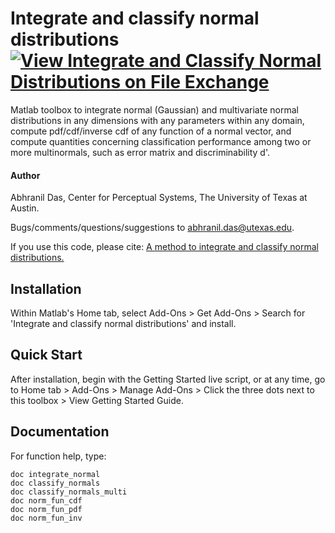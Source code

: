 # Integrate and classify normal distributions [![View Integrate and Classify Normal Distributions on File Exchange](https://www.mathworks.com/matlabcentral/images/matlab-file-exchange.svg)](https://www.mathworks.com/matlabcentral/fileexchange/84973-integrate-and-classify-normal-distributions)
Matlab toolbox to integrate normal (Gaussian) and multivariate normal distributions in any dimensions with any parameters within any domain, compute pdf/cdf/inverse cdf of any function of a normal vector, and compute quantities concerning classification performance among two or more multinormals, such as error matrix and discriminability d'.

#### Author
Abhranil Das, Center for Perceptual Systems, The University of Texas at Austin.

Bugs/comments/questions/suggestions to abhranil.das@utexas.edu.

If you use this code, please cite: [A method to integrate and classify normal distributions.](https://arxiv.org/abs/2012.14331)

## Installation
Within Matlab's Home tab, select Add-Ons > Get Add-Ons > Search for 'Integrate and classify normal distributions' and install.

## Quick Start
After installation, begin with the Getting Started live script, or at any time, go to Home tab > Add-Ons > Manage Add-Ons > Click the three dots next to this toolbox > View Getting Started Guide.

## Documentation
For function help, type:

    doc integrate_normal
    doc classify_normals
    doc classify_normals_multi
    doc norm_fun_cdf
    doc norm_fun_pdf
    doc norm_fun_inv
